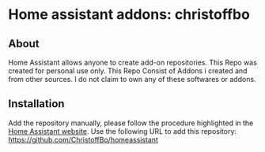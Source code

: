 # Home assistant addons: christoffbo


## About

Home Assistant allows anyone to create add-on repositories.
This Repo was created for personal use only.
This Repo Consist of Addons i created and from other sources.
I do not claim to own any of these softwares or addons.

## Installation


Add the repository manually, please follow the procedure highlighted in the [Home Assistant website](https://home-assistant.io/hassio/installing_third_party_addons). Use the following URL to add this repository: https://github.com/ChristoffBo/homeassistant


